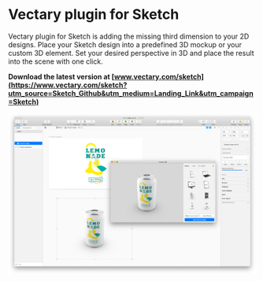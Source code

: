 # Vectary plugin for Sketch

Vectary plugin for Sketch is adding the missing third dimension to your 2D designs. Place your Sketch design into a predefined 3D mockup or your custom 3D element. Set your desired perspective in 3D and place the result into the scene with one click.

**Download the latest version at [www.vectary.com/sketch](https://www.vectary.com/sketch?utm_source=Sketch_Github&utm_medium=Landing_Link&utm_campaign=Sketch)**

![Plugin in action](vectary-sketch-plugin.png)
